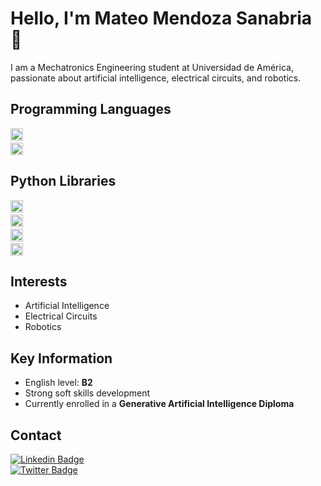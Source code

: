 # Hello, I'm Mateo Mendoza Sanabria 👋  

I am a Mechatronics Engineering student at Universidad de América, passionate about artificial intelligence, electrical circuits, and robotics.  

## Programming Languages  
<img alt="Python" src="https://img.shields.io/badge/python%20-%2314354C.svg?&style=flat&logo=python&logoColor=white" height="20"/> &nbsp;  
<img alt="LaTeX" src="https://img.shields.io/badge/latex%20-%23008080.svg?&style=flat&logo=latex&logoColor=white" height="20" />  

## Python Libraries  
<img alt="NumPy" src="https://img.shields.io/badge/numpy%20-%230095D5.svg?&style=flat&logo=numpy&logoColor=white" height="20"/> &nbsp;  
<img alt="Pandas" src="https://img.shields.io/badge/pandas%20-%23150458.svg?&style=flat&logo=pandas&logoColor=white" height="20" /> &nbsp;  
<img alt="SymPy" src="https://img.shields.io/badge/SymPy%20-%23239120.svg?&style=flat&logo=sympy&logoColor=white" height="20" /> &nbsp;  
<img alt="plotly" src="https://img.shields.io/badge/plotly%20-%233B4D98.svg?&style=flat&logo=plotly&logoColor=white" height="20" />  

## Interests  
- Artificial Intelligence  
- Electrical Circuits  
- Robotics  

## Key Information  
- English level: **B2**  
- Strong soft skills development  
- Currently enrolled in a **Generative Artificial Intelligence Diploma**  

## Contact  
<!-- Add your links here -->  
[![Linkedin Badge](https://img.shields.io/badge/-Linkedin-0077B5?style=plastic&logo=Linkedin&logoColor=white&link=https://linkedin.com)](https://linkedin.com)  
[![Twitter Badge](https://img.shields.io/badge/-Twitter-1DA1F2?style=plastic&logo=Twitter&logoColor=white&link=https://twitter.com)](https://twitter.com)  

